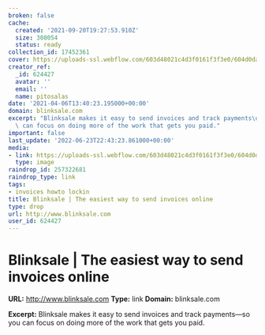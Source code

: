 ```yaml
---
broken: false
cache:
  created: '2021-09-20T19:27:53.910Z'
  size: 308054
  status: ready
collection_id: 17452361
cover: https://uploads-ssl.webflow.com/603d48021c4d3f0161f3f3e0/604d0dadfc9c57cdd21d8f71_Copy%20of%205%20Facebook%20Post%20Templates%20%E2%80%93%20HubSpot-2.jpg
creator_ref:
  _id: 624427
  avatar: ''
  email: ''
  name: pitosalas
date: '2021-04-06T13:40:23.195000+00:00'
domain: blinksale.com
excerpt: "Blinksale makes it easy to send invoices and track payments\u2014so you\
  \ can focus on doing more of the work that gets you paid."
important: false
last_update: '2022-06-23T22:43:23.861000+00:00'
media:
- link: https://uploads-ssl.webflow.com/603d48021c4d3f0161f3f3e0/604d0dadfc9c57cdd21d8f71_Copy%20of%205%20Facebook%20Post%20Templates%20%E2%80%93%20HubSpot-2.jpg
  type: image
raindrop_id: 257322681
raindrop_type: link
tags:
- invoices howto lockin
title: Blinksale | The easiest way to send invoices online
type: drop
url: http://www.blinksale.com
user_id: 624427
---
```


# Blinksale | The easiest way to send invoices online

**URL:** http://www.blinksale.com
**Type:** link
**Domain:** blinksale.com

**Excerpt:** Blinksale makes it easy to send invoices and track payments—so you can focus on doing more of the work that gets you paid.
